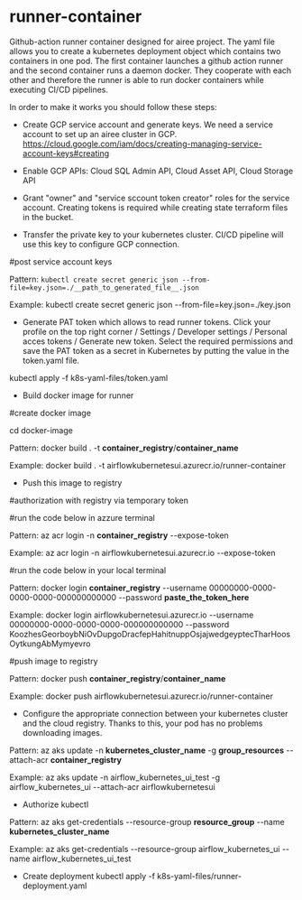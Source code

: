 # runner-container

Github-action runner container designed for airee project.
The yaml file allows you to create a kubernetes deployment object which contains two containers in one pod.
The first container launches a github action runner and the second container runs a daemon docker.
They cooperate with each other and therefore the runner is able to run docker containers while executing CI/CD pipelines.

In order to make it works you should follow these steps:
- Create GCP service account and generate keys. We need a service account to set up an airee cluster in GCP.
https://cloud.google.com/iam/docs/creating-managing-service-account-keys#creating

- Enable GCP APIs: Cloud SQL Admin API, Cloud Asset API, Cloud Storage API 

- Grant "owner" and "service sccount token creator" roles for the service account. 
Creating tokens is required while creating state terraform files in the bucket.

- Transfer the private key to your kubernetes cluster. CI/CD pipeline will use this key to configure GCP connection.

#post service account keys

Pattern: ```kubectl create secret generic json --from-file=key.json=./__path_to_generated_file__.json```

Example: kubectl create secret generic json --from-file=key.json=./key.json

- Generate PAT token which allows to read runner tokens.
Click your profile on the top right corner / Settings / Developer settings / Personal acces tokens / Generate new token. 
Select the required permissions and save the PAT token as a secret in Kubernetes by putting the value in the token.yaml file. 

kubectl apply -f k8s-yaml-files/token.yaml

- Build docker image for runner

#create docker image

cd docker-image

Pattern: docker build . -t __container_registry__/__container_name__

Example: docker build . -t airflowkubernetesui.azurecr.io/runner-container 

- Push this image to registry

#authorization with registry via temporary token

#run the code below in azzure terminal

Pattern: az acr login -n __container_registry__ --expose-token

Example: az acr login -n airflowkubernetesui.azurecr.io --expose-token

#run the code below in your local terminal

Pattern: docker login __container_registry__ --username 00000000-0000-0000-0000-000000000000 --password __paste_the_token_here__

Example: docker login airflowkubernetesui.azurecr.io --username 00000000-0000-0000-0000-000000000000 --password KoozhesGeorboybNiOvDupgoDracfepHahitnuppOsjajwedgeyptecTharHoosOytkungAbMymyevro

#push image to registry

Pattern: docker push __container_registry__/__container_name__

Example: docker push airflowkubernetesui.azurecr.io/runner-container

- Configure the appropriate connection between your kubernetes cluster and the cloud registry. Thanks to this, your pod has no problems downloading images.

Pattern: az aks update -n __kubernetes_cluster_name__ -g __group_resources__ --attach-acr __container_registry__

Example: az aks update -n airflow_kubernetes_ui_test -g airflow_kubernetes_ui --attach-acr airflowkubernetesui

- Authorize kubectl

Pattern: az aks get-credentials --resource-group __resource_group__ --name __kubernetes_cluster_name__

Example: az aks get-credentials --resource-group airflow_kubernetes_ui --name airflow_kubernetes_ui_test

- Create deployment
kubectl apply -f k8s-yaml-files/runner-deployment.yaml

 

